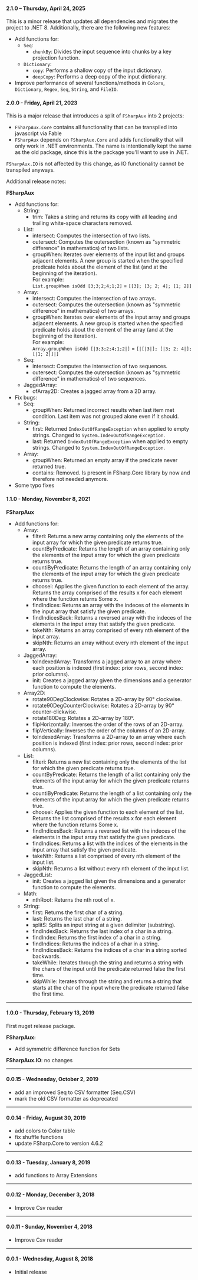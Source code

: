#### 2.1.0 – Thursday, April 24, 2025

This is a minor release that updates all dependencies and migrates the project to .NET 8. Additionally, there are the following new features:
* Add functions for:
  * `Seq`:
    * `chunkBy`: Divides the input sequence into chunks by a key projection function.
  * `Dictionary`:
    * `copy`: Performs a shallow copy of the input dictionary.
	* `deepCopy`: Performs a deep copy of the input dictionary.
* Improve performance of several functions/methods in `Colors`, `Dictionary`, `Regex`, `Seq`, `String`, and `FileIO`.

#### 2.0.0 - Friday, April 21, 2023

This is a major release that introduces a split of `FSharpAux` into 2 projects:
- `FSharpAux.Core` contains all functionality that can be transpiled into javascript via Fable
- `FSharpAux` depends on `FSharpAux.Core` and adds functionality that will only work in .NET environments.
  The name is intentionally kept the same as the old package, since this is the package you'll want to use in .NET.

`FSharpAux.IO` is not affected by this change, as IO functionality cannot be transpiled anyways.

Additional release notes:

**FSharpAux**
* Add functions for:
    * String:
    	* trim: Takes a string and returns its copy with all leading and trailing white-space characters removed.
	* List:
    	* intersect: Computes the intersection of two lists.
		* outersect: Computes the outersection (known as "symmetric difference" in mathematics) of two lists.
		* groupWhen: Iterates over elements of the input list and groups adjacent elements. A new group is started when the specified predicate holds about the element of the list (and at the beginning of the iteration).  
For example:  
    `List.groupWhen isOdd [3;3;2;4;1;2]` = `[[3]; [3; 2; 4]; [1; 2]]`
	* Array:
    	* intersect: Computes the intersection of two arrays.
		* outersect: Computes the outersection (known as "symmetric difference" in mathematics) of two arrays.
		* groupWhen: Iterates over elements of the input array and groups adjacent elements. A new group is started when the specified predicate holds about the element of the array (and at the beginning of the iteration).  
For example:  
    `Array.groupWhen isOdd [|3;3;2;4;1;2|]` = `[|[|3|]; [|3; 2; 4|]; [|1; 2|]|]`
	* Seq:
    	* intersect: Computes the intersection of two sequences.
		* outersect: Computes the outersection (known as "symmetric difference" in mathematics) of two sequences.
	* JaggedArray:
    	* ofArray2D: Creates a jagged array from a 2D array.
* Fix bugs:
    * Seq:
    	* groupWhen: Returned incorrect results when last item met condition. Last item was not grouped alone even if it should.
	* String:
    	* first: Returned `IndexOutOfRangeException` when applied to empty strings. Changed to `System.IndexOutOfRangeException`.
    	* last: Returned `IndexOutOfRangeException` when applied to empty strings. Changed to `System.IndexOutOfRangeException`.
	* Array:
    	* groupWhen: Returned an empty array if the predicate never returned true.
    	* contains: Removed. Is present in FSharp.Core library by now and therefore not needed anymore.
* Some typo fixes


#### 1.1.0 - Monday, November 8, 2021

**FSharpAux**
* Add functions for:
  * Array:
    * filteri: Returns a new array containing only the elements of the input array for which the given predicate returns true.
    * countByPredicate: Returns the length of an array containing only the elements of the input array for which the given predicate returns true.
    * countiByPredicate: Returns the length of an array containing only the elements of the input array for which the given predicate returns true.
    * choosei: Applies the given function to each element of the array. Returns the array comprised of the results x for each element where the function returns Some x.
    * findIndices: Returns an array with the indeces of the elements in the input array that satisfy the given predicate.
    * findIndicesBack: Returns a reversed array with the indeces of the elements in the input array that satisfy the given predicate.
    * takeNth: Returns an array comprised of every nth element of the input array.
    * skipNth: Returns an array without every nth element of the input array.
  * JaggedArray:
    * toIndexedArray: Transforms a jagged array to an array where each position is indexed (first index: prior rows, second index: prior columns).
    * init: Creates a jagged array given the dimensions and a generator function to compute the elements.
  * Array2D:
    * rotate90DegClockwise: Rotates a 2D-array by 90° clockwise.
    * rotate90DegCounterClockwise: Rotates a 2D-array by 90° counter-clickwise.
    * rotate180Deg: Rotates a 2D-array by 180°.
    * flipHorizontally: Inverses the order of the rows of an 2D-array.
    * flipVertically: Inverses the order of the columns of an 2D-array.
    * toIndexedArray: Transforms a 2D-array to an array where each position is indexed (first index: prior rows, second index: prior columns).
  * List: 
    * filteri: Returns a new list containing only the elements of the list for which the given predicate returns true.
    * countByPredicate: Returns the length of a list containing only the elements of the input array for which the given predicate returns true.
    * countiByPredicate: Returns the length of a list containing only the elements of the input array for which the given predicate returns true.
    * choosei: Applies the given function to each element of the list. Returns the list comprised of the results x for each element where the function returns Some x.
    * findIndicesBack: Returns a reversed list with the indeces of the elements in the input array that satisfy the given predicate.
    * findIndices: Returns a list with the indices of the elements in the input array that satisfy the given predicate.
    * takeNth: Returns a list comprised of every nth element of the input list.
    * skipNth: Returns a list without every nth element of the input list.
  * JaggedList:
    * init: Creates a jagged list given the dimensions and a generator function to compute the elements.
  * Math:
    * nthRoot: Returns the nth root of x.
  * String:
    * first: Returns the first char of a string.
    * last: Returns the last char of a string.
    * splitS: Splits an input string at a given delimiter (substring).
    * findIndexBack: Returns the last index of a char in a string.
    * findIndex: Returns the first index of a char in a string.
    * findIndices: Returns the indices of a char in a string.
    * findIndicesBack: Returns the indices of a char in a string sorted backwards.
    * takeWhile: Iterates through the string and returns a string with the chars of the input until the predicate returned false the first time.
    * skipWhile: Iterates through the string and returns a string that starts at the char of the input where the predicate returned false the first time.

---

#### 1.0.0 - Thursday, February 13, 2019
First nuget release package.

**FSharpAux:**
 * Add symmetric difference function for Sets
 
**FSharpAux.IO**: no changes

---

#### 0.0.15 - Wednesday, October 2, 2019
* add an improved Seq to CSV formatter (Seq.CSV)
* mark the old CSV formatter as deprecated

---

#### 0.0.14 - Friday, August 30, 2019
* add colors to Color table
* fix shuffle functions
* update FSharp.Core to version 4.6.2

---

#### 0.0.13 - Tuesday, January 8, 2019
* add functions to Array Extensions

---

#### 0.0.12 - Monday, December 3, 2018
* Improve Csv reader

---

#### 0.0.11 - Sunday, November 4, 2018
* Improve Csv reader

---

#### 0.0.1 - Wednesday, August 8, 2018
* Initial release
